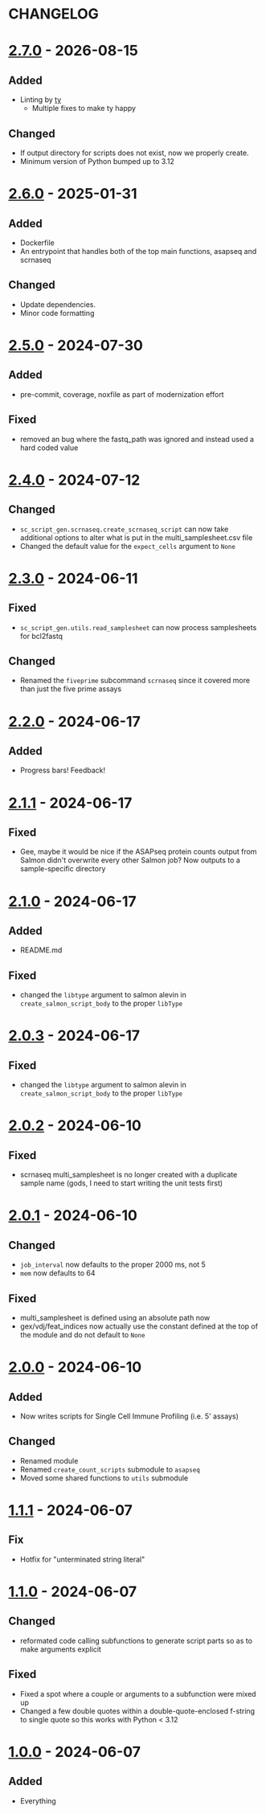 # CHANGELOG

# [2.7.0] - 2026-08-15

## Added

- Linting by [ty](https://docs.astral.sh/ty/)
    - Multiple fixes to make ty happy

## Changed

- If output directory for scripts does not exist, now we properly create.
- Minimum version of Python bumped up to 3.12

# [2.6.0] - 2025-01-31

## Added

- Dockerfile
- An entrypoint that handles both of the top main functions, asapseq and scrnaseq

## Changed

- Update dependencies.
- Minor code formatting

# [2.5.0] - 2024-07-30

## Added

- pre-commit, coverage, noxfile as part of modernization effort

## Fixed

- removed an bug where the fastq_path was ignored and instead used a hard coded value

# [2.4.0] - 2024-07-12

## Changed

- `sc_script_gen.scrnaseq.create_scrnaseq_script` can now take additional options to alter what is put in the 
    multi_samplesheet.csv file
- Changed the default value for the `expect_cells` argument to `None`

# [2.3.0] - 2024-06-11

## Fixed

- `sc_script_gen.utils.read_samplesheet` can now process samplesheets for bcl2fastq

## Changed

- Renamed the `fiveprime` subcommand `scrnaseq` since it covered more than just the
    five prime assays

# [2.2.0] - 2024-06-17

## Added

- Progress bars! Feedback!

# [2.1.1] - 2024-06-17

## Fixed

- Gee, maybe it would be nice if the ASAPseq protein counts output from Salmon didn't overwrite every other Salmon job?
    Now outputs to a sample-specific directory

# [2.1.0] - 2024-06-17

## Added

- README.md

## Fixed

- changed the `libtype` argument to salmon alevin in `create_salmon_script_body` to the proper `libType`

# [2.0.3] - 2024-06-17

## Fixed

- changed the `libtype` argument to salmon alevin in `create_salmon_script_body` to the proper `libType`

# [2.0.2] - 2024-06-10

## Fixed

- scrnaseq multi_samplesheet is no longer created with a duplicate sample name (gods, I need to start writing 
    the unit tests first)

# [2.0.1] - 2024-06-10

## Changed

- `job_interval` now defaults to the proper 2000 ms, not 5
- `mem` now defaults to 64

## Fixed

- multi_samplesheet is defined using an absolute path now
- gex/vdj/feat_indices now actually use the constant defined at the top of the module and do not default to `None`

# [2.0.0] - 2024-06-10

## Added

- Now writes scripts for Single Cell Immune Profiling (i.e. 5' assays)

## Changed

- Renamed module
- Renamed `create_count_scripts` submodule to `asapseq`
- Moved some shared functions to `utils` submodule

# [1.1.1] - 2024-06-07

## Fix

- Hotfix for "unterminated string literal"

# [1.1.0] - 2024-06-07

## Changed

- reformated code calling subfunctions to generate script parts so as to make arguments explicit

## Fixed

- Fixed a spot where a couple or arguments to a subfunction were mixed up
- Changed a few double quotes within a double-quote-enclosed f-string to single quote so this works with 
    Python < 3.12

# [1.0.0] - 2024-06-07

## Added

- Everything

[2.7.0]: https://github.com/milescsmith/asap-script-gen/compare/2.6.0..2.7.0
[2.6.0]: https://github.com/milescsmith/asap-script-gen/compare/2.5.0..2.6.0
[2.5.0]: https://github.com/milescsmith/asap-script-gen/compare/2.4.0..2.5.0
[2.4.0]: https://github.com/milescsmith/asap-script-gen/compare/2.3.0..2.4.0
[2.3.0]: https://github.com/milescsmith/asap-script-gen/compare/2.2.0..2.3.0
[2.2.0]: https://github.com/milescsmith/asap-script-gen/compare/2.1.1..2.2.0
[2.1.1]: https://github.com/milescsmith/asap-script-gen/compare/2.1.0..2.1.1
[2.1.0]: https://github.com/milescsmith/asap-script-gen/compare/2.0.3..2.1.0
[2.0.3]: https://github.com/milescsmith/asap-script-gen/compare/2.0.2..2.0.3
[2.0.2]: https://github.com/milescsmith/asap-script-gen/compare/2.0.1..2.0.2
[2.0.1]: https://github.com/milescsmith/asap-script-gen/compare/2.0.0..2.0.1
[2.0.0]: https://github.com/milescsmith/asap-script-gen/compare/1.1.1..2.0.0
[1.1.1]: https://github.com/milescsmith/asap-script-gen/compare/1.1.0..1.1.1
[1.1.0]: https://github.com/milescsmith/asap-script-gen/compare/1.0.0..1.1.0
[1.0.0]: https://github.com/milescsmith/asap-script-gen/releases/tag/1.0.0